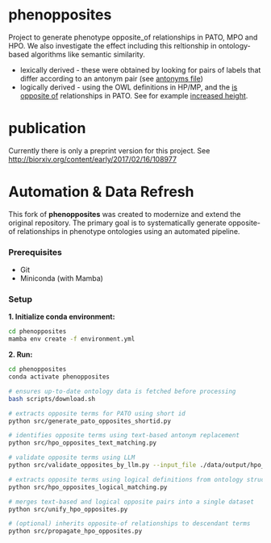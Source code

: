 # phenopposites
Project to generate phenotype opposite_of relationships in PATO, MPO and HPO. We also investigate the effect including this reltionship in ontology-based algorithms like semantic similarity.

 * lexically derived - these were obtained by looking for pairs of labels that differ according to an antonym pair (see [antonyms file](https://github.com/Phenomics/phenopposites/blob/master/antonyms/text-patterns.txt))
 * logically derived - using the OWL definitions in HP/MP, and the [is opposite of](http://purl.obolibrary.org/obo/RO_0002604) relationships in PATO. See for example [increased height](https://www.ebi.ac.uk/ols/ontologies/pato/terms?iri=http%3A%2F%2Fpurl.obolibrary.org%2Fobo%2FPATO_0000570).

# publication
Currently there is only a preprint version for this project. See http://biorxiv.org/content/early/2017/02/16/108977


# Automation & Data Refresh

This fork of **phenopposites** was created to modernize and extend the original repository. The primary goal is to systematically generate opposite-of relationships in phenotype ontologies using an automated pipeline. 

### Prerequisites

- Git
- Miniconda (with Mamba)

### Setup

**1. Initialize conda environment:**
   ```sh
   cd phenopposites
   mamba env create -f environment.yml
   ```
**2. Run:**
   ```sh
   cd phenopposites
   conda activate phenopposites

   # ensures up-to-date ontology data is fetched before processing
   bash scripts/download.sh

   # extracts opposite terms for PATO using short id
   python src/generate_pato_opposites_shortid.py

   # identifies opposite terms using text-based antonym replacement
   python src/hpo_opposites_text_matching.py 

   # validate opposite terms using LLM
   python src/validate_opposites_by_llm.py --input_file ./data/output/hpo_opposites_text.csv

   # extracts opposite terms using logical definitions from ontology structure
   python src/hpo_opposites_logical_matching.py

   # merges text-based and logical opposite pairs into a single dataset
   python src/unify_hpo_opposites.py  

   # (optional) inherits opposite-of relationships to descendant terms
   python src/propagate_hpo_opposites.py  
   ```
